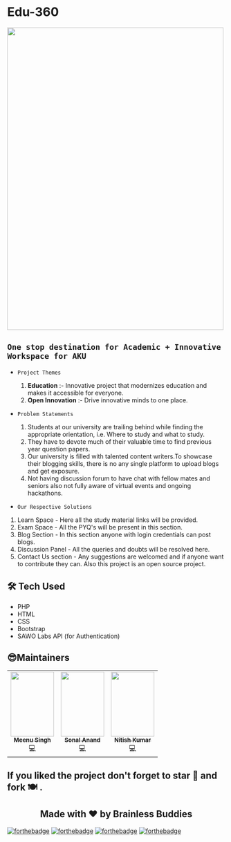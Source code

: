 # Edu-360
<img src="https://i.ibb.co/mDPyCgv/Room-103.pngf" width="500" height="700" />

## `One stop destination for Academic + Innovative Workspace for AKU`

- `Project Themes`
  1. __Education__ :- Innovative project that modernizes education and makes it accessible for everyone.
  2. __Open Innovation__ :- Drive innovative minds to one place.

- `Problem Statements`
  1. Students at our university are trailing behind while finding the appropriate orientation, i.e.  Where to study and what to study.  
  2. They have to devote much of their valuable time to find previous year question papers.
  3. Our university is filled with talented content writers.To showcase their blogging skills, there is no any single platform to upload blogs and get exposure. 
  4. Not having discussion forum  to have chat with fellow mates and seniors also not fully aware of virtual events and ongoing hackathons.
  
 - `Our Respective Solutions`
  1. Learn Space - Here all the study material links will be provided.
  2. Exam Space - All the PYQ's will be present in this section.
  3. Blog Section - In this section anyone with login credentials can post blogs.
  4. Discussion Panel - All the queries and doubts will be resolved here.
  5. Contact Us section - Any suggestions are welcomed and if anyone want to contribute they can.
     Also this project is an open source project.
## 🛠 Tech Used
- PHP
- HTML
- CSS
- Bootstrap
- SAWO Labs API (for Authentication)

## 😎Maintainers
<table>
  <tbody><tr>
    <td align="center"><a href="https://github.com/Meenu-github"><img alt="" src="https://i.ibb.co/LQghFXC/IMG-20201210-WA0001.jpg" width="100px;" height=" 150px;"><br><sub><b> Meenu Singh </b></sub></a><br>💻 </a></td> </a></td>
    <td align="center"><a href="https://github.com/Sonalanand102"><img alt="" src="https://i.ibb.co/J2vLZXQ/IMG20191115163102.jpg" width="100px;" height=" 150px;"><br><sub><b>
 Sonal Anand </b></sub></a><br>💻 </a></td></a></td>
 <td align="center"><a href="https://github.com/Nitish-web-nik"><img alt="" src="https://i.ibb.co/D41QvhT/fd32447769e741d188708bcf49eb81d6.jpg" width="100px;" height=" 150px;"><br><sub><b> Nitish Kumar </b></sub></a><br>💻 </a></td></a></td>
  </tr>
</tbody></table>

## If you liked the project don't forget to star 🌟 and fork 🍽 .

<h2 align="center">Made with ❤ by Brainless Buddies</h2>

[![forthebadge](https://forthebadge.com/images/badges/built-by-developers.svg)](https://forthebadge.com)
[![forthebadge](https://forthebadge.com/images/badges/uses-html.svg)](https://forthebadge.com)
[![forthebadge](https://forthebadge.com/images/badges/uses-css.svg)](https://forthebadge.com)
[![forthebadge](https://forthebadge.com/images/badges/built-with-love.svg)](https://forthebadge.com)
